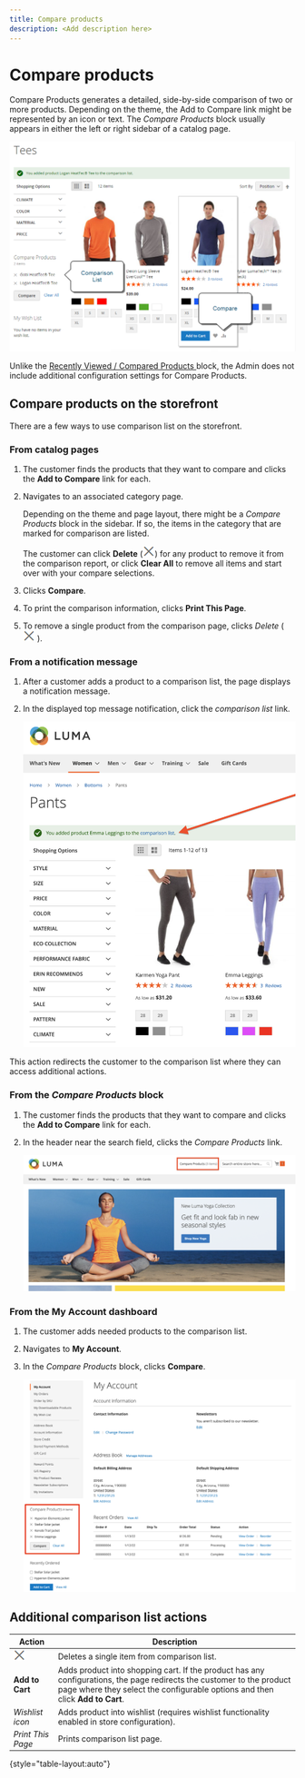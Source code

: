 ```yaml
---
title: Compare products
description: <Add description here>
---
```

# Compare products

Compare Products generates a detailed, side-by-side comparison of two or more products. Depending on the theme, the Add to Compare link might be represented by an icon or text. The _Compare Products_ block usually appears in either the left or right sidebar of a catalog page.

![Example storefront - comparison list](./assets/storefront-comparison-list.png)<!-- zoom -->

Unlike the [Recently Viewed / Compared Products ](products-viewed-compared.md) block, the Admin does not include additional configuration settings for Compare Products.

## Compare products on the storefront

There are a few ways to use comparison list on the storefront.

### From catalog pages

1. The customer finds the products that they want to compare and clicks the **Add to Compare** link for each.

1. Navigates to an associated category page.

   Depending on the theme and page layout, there might be a _Compare Products_ block in the sidebar. If so, the items in the category that are marked for comparison are listed.

   The customer can click **Delete** (![Delete icon](../assets/icon-delete-x.png)) for any product to remove it from the comparison report, or click **Clear All** to remove all items and start over with your compare selections.

1. Clicks **Compare**.

1. To print the comparison information, clicks **Print This Page**.

1. To remove a single product from the comparison page, clicks _Delete_ ( ![Delete icon](../assets/icon-delete-x.png) ).

### From a notification message

1. After a customer adds a product to a comparison list, the page displays a notification message.

1. In the displayed top message notification, click the _comparison list_ link.

   ![Compare Products Notification](./assets/notification-comparison-list.png)<!-- zoom -->

This action redirects the customer to the comparison list where they can access additional actions.

### From the _Compare Products_ block

1. The customer finds the products that they want to compare and clicks the **Add to Compare** link for each.

1. In the header near the search field, clicks the _Compare Products_ link.

   ![Compare Products Header](./assets/compare-products-header.png)<!-- zoom -->

### From the My Account dashboard

1. The customer adds needed products to the comparison list.

1. Navigates to **My Account**.

1. In the _Compare Products_ block, clicks **Compare**.

   ![Compare Products block in customer account dashboard](./assets/my-account-compare-block.png)<!-- zoom -->

## Additional comparison list actions

|Action|Description|
|------|-----------|
|![Delete icon](../assets/icon-delete-x.png) | Deletes a single item from comparison list.|
|**Add to Cart** | Adds product into shopping cart. If the product has any configurations, the page redirects the customer to the product page where they select the configurable options and then click **Add to Cart**.|
|_Wishlist icon_ | Adds product into wishlist (requires wishlist functionality enabled in store configuration).|
|_Print This Page_ | Prints comparison list page.|

{style="table-layout:auto"}
